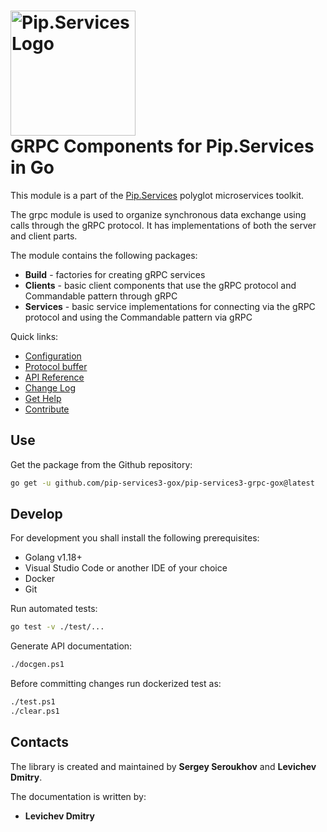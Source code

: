 # <img src="https://uploads-ssl.webflow.com/5ea5d3315186cf5ec60c3ee4/5edf1c94ce4c859f2b188094_logo.svg" alt="Pip.Services Logo" width="200"> <br/> GRPC Components for Pip.Services in Go

This module is a part of the [Pip.Services](http://pipservices.org) polyglot microservices toolkit.

The grpc module is used to organize synchronous data exchange using calls through the gRPC protocol. It has implementations of both the server and client parts.

The module contains the following packages:

- **Build** - factories for creating gRPC services
- **Clients** - basic client components that use the gRPC protocol and Commandable pattern through gRPC
- **Services** - basic service implementations for connecting via the gRPC protocol and using the Commandable pattern via gRPC

<a name="links"></a> Quick links:

* [Configuration](http://docs.pipservices.org/conceptual/configuration/component_configuration/)
* [Protocol buffer](https://github.com/pip-services3-gox/pip-services3-grpc-gox/blob/master/protos/commandable.proto)
* [API Reference](https://godoc.org/github.com/pip-services3-gox/pip-services3-grpc-gox/)
* [Change Log](CHANGELOG.md)
* [Get Help](http://docs.pipservices.org/get_help/)
* [Contribute](http://docs.pipservices.org/contribute/)


## Use

Get the package from the Github repository:
```bash
go get -u github.com/pip-services3-gox/pip-services3-grpc-gox@latest
```

## Develop

For development you shall install the following prerequisites:
* Golang v1.18+
* Visual Studio Code or another IDE of your choice
* Docker
* Git

Run automated tests:
```bash
go test -v ./test/...
```

Generate API documentation:
```bash
./docgen.ps1
```

Before committing changes run dockerized test as:
```bash
./test.ps1
./clear.ps1
```

## Contacts

The library is created and maintained by **Sergey Seroukhov** and **Levichev Dmitry**.

The documentation is written by:
- **Levichev Dmitry**
